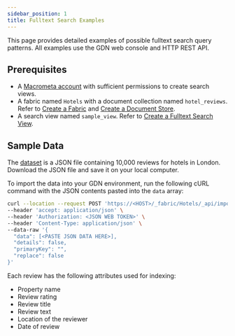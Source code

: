 ```yaml
---
sidebar_position: 1
title: Fulltext Search Examples
---
```


This page provides detailed examples of possible fulltext search query patterns. All examples use the GDN web console and HTTP REST API.

## Prerequisites

- A [Macrometa account](https://auth-play.macrometa.io/) with sufficient permissions to create search views.
- A fabric named `Hotels` with a document collection named `hotel_reviews`. Refer to [Create a Fabric](../../../geofabrics/create-geofabric.md) and [Create a Document Store](../../../collections/documents/create-document-store.md).
- A search view named `sample_view`. Refer to [Create a Fulltext Search View](../tasks/create-search-views.md).

## Sample Data

The [dataset](https://raw.githubusercontent.com/Macrometacorp/datasets/master/hotel-reviews/hotels.json) is a JSON file containing 10,000 reviews for hotels in London. Download the JSON file and save it on your local computer.

To import the data into your GDN environment, run the following cURL command with the JSON contents pasted into the `data` array:

```bash
curl --location --request POST 'https://<HOST>/_fabric/Hotels/_api/import/hotel_reviews' \
--header 'accept: application/json' \
--header 'Authorization: <JSON WEB TOKEN>' \
--header 'Content-Type: application/json' \
--data-raw '{
  "data": [<PASTE JSON DATA HERE>],
  "details": false,
  "primaryKey": "",
  "replace": false
}'
```

Each review has the following attributes used for indexing:

- Property name
- Review rating
- Review title
- Review text
- Location of the reviewer
- Date of review
